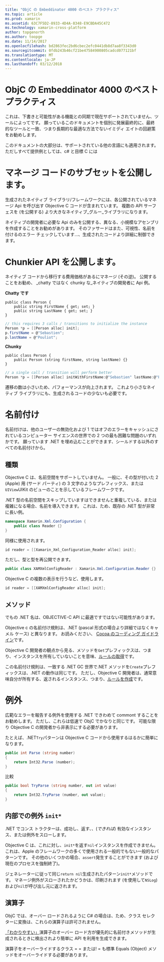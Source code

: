 ```yaml
---
title: "ObjC の Embeddinator 4000 のベスト プラクティス"
ms.topic: article
ms.prod: xamarin
ms.assetid: 63C7F5D2-8933-4D4A-8348-E9CBDA45C472
ms.technology: xamarin-cross-platform
author: topgenorth
ms.author: toopge
ms.date: 11/14/2017
ms.openlocfilehash: bd2863fec2bd6cbec2efc0441db8d7aa8f3343d0
ms.sourcegitcommit: 0fdb243b46cf21be47584900805cadcd077121bf
ms.translationtype: MT
ms.contentlocale: ja-JP
ms.lasthandoff: 03/12/2018
---
```

# <a name="embeddinator-4000-best-practices-for-objc"></a>ObjC の Embeddinator 4000 のベスト プラクティス

これは、下書きと可能性がある機能との同期で現在サポートされていません、ツールによってです。 願っているこのドキュメントを個別に発展最終的に、最終的なツールと一致、つまり長期的な最適な方法でないイミディ エイトの回避策をお勧めします。

このドキュメントの大部分は、サポートされている他の言語にも適用されます。 ただしすべて提供例としては、c# と目標 C には


# <a name="exposing-a-subset-of-the-managed-code"></a>マネージ コードのサブセットを公開します。

生成されたネイティブ ライブラリ/フレームワークには、各公開されているマネージ Api を呼び出す Objective C コードが含まれています。 複数の API サーフェスを (を公開する) より大きなネイティブ_グルー_ライブラリになります。

ネイティブの開発者に必要な Api のみを公開する、異なる、小規模なアセンブリを作成することをお勧めがあります。 そのファサードはまた、可視性、名前を付けるのエラー チェックしています...、生成されたコードより詳細に制御できます。


# <a name="exposing-a-chunkier-api"></a>Chunkier API を公開します。

ネイティブ コードから移行する費用価格があるにマネージ (その逆)。 公開することをお勧め、 _chatty ではなく chunky な_ネイティブの開発者に Api 例。

**Chatty です**
```
public class Person {
    public string FirstName { get; set; }
    public string LastName { get; set; }
}
```

```csharp
// this requires 3 calls / transitions to initialize the instance
Person *p = [[Person alloc] init];
p.firstName = @"Sebastien";
p.lastName = @"Pouliot";
```

**Chunky**
```
public class Person {
    public Person (string firstName, string lastName) {}
}
```

```csharp
// a single call / transition will perform better
Person *p = [[Person alloc] initWithFirstName:@"Sebastien" lastName:@"Pouliot"];
```

遷移の数は小さいため、パフォーマンスが向上されます。 これより小さなネイティブ ライブラリにも、生成されるコードの少ないも必要です。


# <a name="naming"></a>名前付け

名前付けは、他のユーザーの無効化および 1 ではオフのエラーをキャッシュにされているコンピューター サイエンスの世界での 2 つの最も困難な問題のいずれかです。 願っています .NET を埋め込むことができます、シールドする以外のすべての名前付けから。

## <a name="types"></a>種類

Objective C は、名前空間をサポートしていません。 一般に、その型が付いた 2 (Apple) 用 (サード パーティ) の 3 文字のようなプレフィックス、または`UIView`UIKit のビューのことを示しているフレームワークです。

.NET 型の名前空間をスキップしていますはできませんと重複している、または複雑になる場合、名前を導入できます。 これは、ため、既存の .NET 型が非常に長い例。

```csharp
namespace Xamarin.Xml.Configuration {
    public class Reader {}
}
```

同様に使用されます。

```csharp
id reader = [[Xamarin_Xml_Configuration_Reader alloc] init];
```

ただし、型と型を再公開できます。

```csharp
public class XAMXmlConfigReader : Xamarin.Xml.Configuration.Reader {}
```

Objective C の複数の表示を行うなど、使用します。

```csharp
id reader = [[XAMXmlConfigReader alloc] init];
```

## <a name="methods"></a>メソッド

でもの .NET 名は、OBJECTIVE-C API に最適ですではない可能性があります。

Objective c の名前付け規則は、.NET (pascal 形式の場合より詳細ではなくキャメル ケース) と異なります。
お読みください、 [Cocoa のコーディング ガイドライン](https://developer.apple.com/library/content/documentation/Cocoa/Conceptual/CodingGuidelines/Articles/NamingMethods.html#//apple_ref/doc/uid/20001282-BCIGIJJF)です。

Objective C 開発者の観点から見る、メソッドを`Get`プレフィックスは、つまり、インスタンスを所有していないことを意味、[ルールの取得](https://developer.apple.com/library/content/documentation/CoreFoundation/Conceptual/CFMemoryMgmt/Concepts/Ownership.html#//apple_ref/doc/uid/20001148-SW1)です。

この名前付け規則は、一致する .NET GC 世界で.NET メソッドを`Create`プレフィックスは、.NET の動作は同じです。 ただし、Objective C 開発者は、通常意味自分が所有する、返されるインスタンス、つまり、[ルールを作成](https://developer.apple.com/library/content/documentation/CoreFoundation/Conceptual/CFMemoryMgmt/Concepts/Ownership.html#//apple_ref/doc/uid/20001148-103029)です。

# <a name="exceptions"></a>例外

広範なエラーを報告する例外を使用する .NET できわめて commont することをお勧めします。 ただし、これらは低速で ObjC でかなりと同じです。 可能な限り Objective C の開発者から非表示にする必要があります。

たとえば、.NET`Try`パターンは Objective C コードから使用するはるかに簡単になります。

```csharp
public int Parse (string number)
{
    return Int32.Parse (number);
}
```

比較

```csharp
public bool TryParse (string number, out int value)
{
    return Int32.TryParse (number, out value);
}
```

## <a name="exceptions-inside-init"></a>内部での例外 `init*`

.NET でコンス トラクターは、成功し、返す、、(_できれば_) 有効なインスタンス、または例外をスローします。

Objective C は、これに対し、`init*`を返す`nil`インスタンスを作成できません。 これは、Apple のフレームワークの多くで使用される一般的でもない一般的なパターンです。 その他のいくつかの場合、`assert`発生することができます (および現在のプロセスを強制終了)。

ジェネレーターに従って同じ`return nil`生成されたパターン`init*`メソッドです。 マネージ例外がスローされたかどうかは、印刷されます (を使用して`NSLog`) および`nil`が呼び出し元に返されます。

## <a name="operators"></a>演算子

ObjC では、オーバー ロードされるように C# の場合は、ため、クラス セレクターに変換は、これらの演算子は許可されません。

[「わかりやすい」](https://msdn.microsoft.com/en-us/library/ms229032(v=vs.110).aspx)演算子のオーバー ロード方が優先的に名前付きメソッドが生成されるときに検出されより簡単に API を利用を生成できます。

演算子をオーバーライドするクラス = = または! = も標準 Equals (Object) メソッドをオーバーライドする必要があります。
